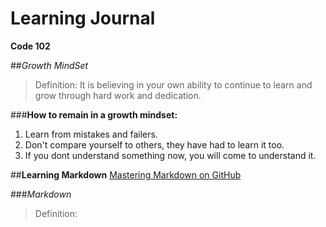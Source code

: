 # Learning Journal
**Code 102**

##*Growth MindSet* 
> Definition: 
It is believing in your own ability to continue to learn and grow through hard work and dedication.

###**How to remain in a growth mindset:**
1. Learn from mistakes and failers.
2. Don't compare yourself to others, they have had to learn it too.
3. If you dont understand something now, you will come to understand it.

##**Learning Markdown**
[Mastering Markdown on GitHub](www.)

###*Markdown*
>Definition:
